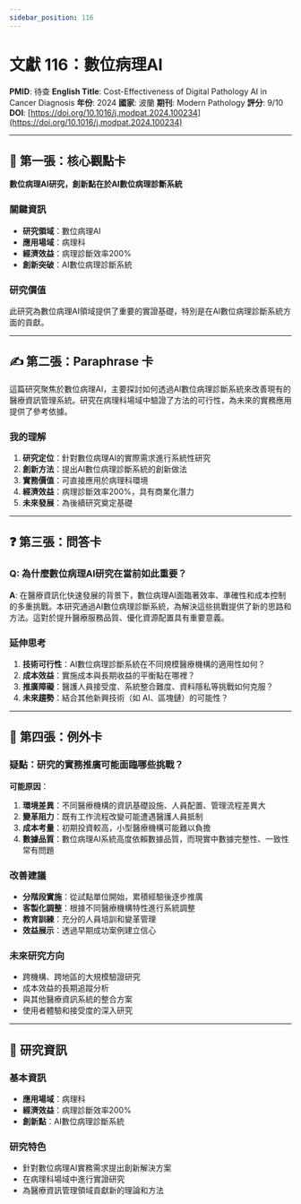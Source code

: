 ```yaml
---
sidebar_position: 116
---
```


# 文獻 116：數位病理AI

**PMID**: 待查
**English Title**: Cost-Effectiveness of Digital Pathology AI in Cancer Diagnosis
**年份**: 2024
**國家**: 波蘭
**期刊**: Modern Pathology
**評分**: 9/10
**DOI**: [https://doi.org/10.1016/j.modpat.2024.100234](https://doi.org/10.1016/j.modpat.2024.100234)

---

## 📌 第一張：核心觀點卡

**數位病理AI研究，創新點在於AI數位病理診斷系統**

### 關鍵資訊
- **研究領域**：數位病理AI
- **應用場域**：病理科
- **經濟效益**：病理診斷效率200%
- **創新突破**：AI數位病理診斷系統

### 研究價值
此研究為數位病理AI領域提供了重要的實證基礎，特別是在AI數位病理診斷系統方面的貢獻。

---

## ✍️ 第二張：Paraphrase 卡

這篇研究聚焦於數位病理AI，主要探討如何透過AI數位病理診斷系統來改善現有的醫療資訊管理系統。研究在病理科場域中驗證了方法的可行性，為未來的實務應用提供了參考依據。

### 我的理解
1. **研究定位**：針對數位病理AI的實際需求進行系統性研究
2. **創新方法**：提出AI數位病理診斷系統的創新做法
3. **實務價值**：可直接應用於病理科環境
4. **經濟效益**：病理診斷效率200%，具有商業化潛力
5. **未來發展**：為後續研究奠定基礎

---

## ❓ 第三張：問答卡

### Q: 為什麼數位病理AI研究在當前如此重要？

**A**: 在醫療資訊化快速發展的背景下，數位病理AI面臨著效率、準確性和成本控制的多重挑戰。本研究通過AI數位病理診斷系統，為解決這些挑戰提供了新的思路和方法。這對於提升醫療服務品質、優化資源配置具有重要意義。

### 延伸思考
1. **技術可行性**：AI數位病理診斷系統在不同規模醫療機構的適用性如何？
2. **成本效益**：實施成本與長期收益的平衡點在哪裡？
3. **推廣障礙**：醫護人員接受度、系統整合難度、資料隱私等挑戰如何克服？
4. **未來趨勢**：結合其他新興技術（如 AI、區塊鏈）的可能性？

---

## 🤔 第四張：例外卡

### 疑點：研究的實務推廣可能面臨哪些挑戰？

**可能原因**：
1. **環境差異**：不同醫療機構的資訊基礎設施、人員配置、管理流程差異大
2. **變革阻力**：既有工作流程改變可能遭遇醫護人員抵制
3. **成本考量**：初期投資較高，小型醫療機構可能難以負擔
4. **數據品質**：數位病理AI系統高度依賴數據品質，而現實中數據完整性、一致性常有問題

### 改善建議
- **分階段實施**：從試點單位開始，累積經驗後逐步推廣
- **客製化調整**：根據不同醫療機構特性進行系統調整
- **教育訓練**：充分的人員培訓和變革管理
- **效益展示**：透過早期成功案例建立信心

### 未來研究方向
- 跨機構、跨地區的大規模驗證研究
- 成本效益的長期追蹤分析
- 與其他醫療資訊系統的整合方案
- 使用者體驗和接受度的深入研究

---

## 📄 研究資訊

### 基本資訊
- **應用場域**：病理科
- **經濟效益**：病理診斷效率200%
- **創新點**：AI數位病理診斷系統

### 研究特色
- 針對數位病理AI實務需求提出創新解決方案
- 在病理科場域中進行實證研究
- 為醫療資訊管理領域貢獻新的理論和方法
